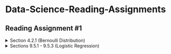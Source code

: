 # Data-Science-Reading-Assignments

## Reading Assignment #1

<details>

  <summary>Section 4.2.1 (Bernoulli Distribution)</summary>

* What is a Bernoulli random variable?

  <blockquote>

  A Bernoulli random variable is a random variable where each individual trial only has two possible outcomes, often labeled as a *success* or *failure*.

  </blockquote>

* What is the connection between the binomial distribution and a Bernoulli random variable? [Refer to section 4.3.1 if it has been a while since you looked at the binomial distribution.]

  <blockquote>

A Bernoulli random variable is a requirement for a binomial distribution. In particular, a binomial distribution is the distribution of _r_ successes in _n_ trials of a Bernoulli variable.

  </blockquote>


* What is the largest possible standard deviation for a Bernoulli random variable?

  <blockquote>

  The largest possible standard deviation for a Bernoulli random variable would occur when _p_ and _(1-p)_ are equal, i.e., when _p = 0.5_. Thus, we want the square root of (0.5)<sup>2</sup>, giving us 0.5 as the maximum possible standard deviation for a Bernoulli random variable.

  </blockquote>


</details>

<details>

  <summary>Sections 9.5.1 - 9.5.3 (Logistic Regression)</summary>

* For what type of response/target variables is logistic regression appropriate?

  <blockquote>

  Logistic regression is appropriate "for response variables where regular multiple regression does not work very well...where the residuals look completely different from the normal distribution," (371). More specifically, the target variable is a two-level categorical variable, Y<sub>i</sub> whose outcome can take the values 1 or 0 with respective probabilities p<sub>i</sub> and 1-p<sub>i</sub>.

  </blockquote>

* Look at the logistic model in Example 9.31. How can we interpret the coefficient of 0.8668 on the honors variable?

  </blockquote>

The coefficient 0.8668 on the honors variable indicates that the logit transformation of p<sub>i</sub>, the probability of a callback, is expected to increase by 0.8668 when honors are present on a resume.

  </blockquote>

* When using the Akaike information criterion for model selection, which is better, a large AIC or a small AIC?

  <blockquote>

A small AIC is better: "We look for models with a lower AIC through a backward elimination strategy," (374)

  </blockquote>

* How are linear and logistic regression similar? How are they different?

  <blockquote>

  Linear and logistic regression are similar in that both assume that the target variable is linearly related--or related to linearly related--to a series of predictor variables (when all others are held constant). Put more coarsely, the righthand side of the equation looks roughly the same for both linear and logistic regression, with a series of predictor variables attached to linear coefficients. However, the lefthand side of these equations is different, thus comprising the difference in the types of regression. The target variable of linear regression is numerical, often continuous, and could assume a wide range of values. No transformation is performed on this variable, so its relationship to the predictor variables is *actually* linear. In logistic regression, the target variable is binary, and its probability is logarithmically transformed before the linear relationship is used.

  </blockquote>

</details>
